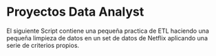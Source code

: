 # Proyectos Data Analyst

El siguiente Script contiene una pequeña practica de ETL haciendo una pequeña limpieza de datos en un set de datos de Netflix aplicando una serie de criterios propios. 
